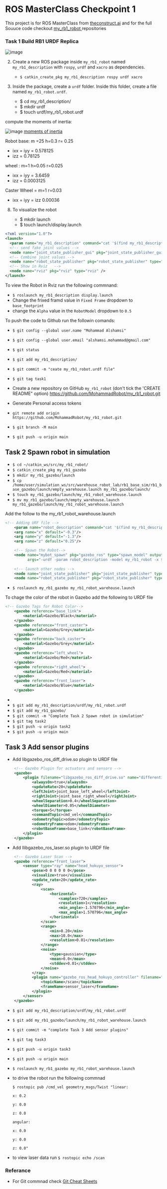 
# ROS MasterClass Checkpoint 1

This project is for ROS MasterClass from [theconstruct.ai](theconstruct.ai) and for the full Souuce code checkout [my_rb1_robot ](https://github.com/MohammadRobot/my_rb1_robot) repositories

### Task 1   Build RB1 URDF Replica 

![image](/docs/images/rb1.png)



2. Create a new ROS package inside `my_rb1_robot` named `my_rb1_description` with `rospy`, `urdf` and `xacro` as dependencies.


    - `$ catkin_create_pkg my_rb1_description rospy urdf xacro`

3. Inside the package, create a `urdf` folder. Inside this folder, create a file named `my_rb1_robot.urdf`.

    - $ cd my_rb1_description/
    - $ mkdir urdf
    - $ touch urdf/my_rb1_robot.urdf


compute the moments of inertia: 


![image](/docs/images/momentsofinertia.png)
[moments of inertia](https://en.wikipedia.org/wiki/List_of_moments_of_inertia)

Robot base: m =25 h=0.3 r= 0.25
* ixx =  iyy = 0.578125
* izz = 0.78125

wheel : m=1 h=0.05 r=0.025
* ixx = iyy = 3.6459
* izz = 0.0003125

Caster Wheel = m=1 r=0.03
* ixx = iyy = izz 0.00036



8. To visualize the robot

    - $ mkdir launch
    - $ touch launch/display.launch

```xml
<?xml version="1.0"?>
<launch>
  <param name="my_rb1_description" command="cat '$(find my_rb1_description)/urdf/my_rb1_robot.urdf'"/>
  <!-- send fake joint values -->
  <node name="joint_state_publisher_gui" pkg="joint_state_publisher_gui" type="joint_state_publisher_gui" />
  <!-- Combine joint values -->
  <node name="robot_state_publisher" pkg="robot_state_publisher" type="robot_state_publisher"/>
  <!-- Show in Rviz   -->
  <node name="rviz" pkg="rviz" type="rviz" />
</launch>
```
To view the Robot in Rviz run the following commnand:
- `$ roslaunch my_rb1_description display.launch`
-  Change the frixed framd value in `Fixed Frame` dropdown to `base_footprint`
-  change the `Alpha` value in the `RobotModel` dropdown to `0.5`


To push the code to Github run the followin comands:
- `$ git config --global user.name "Mohammad Alshamsi"`

- `$ git config --global user.email "alshamsi.mohammad@gmail.com"`

- `$ git status`

- `$ git add my_rb1_description/`

- `$ git commit -m "ceate my_rb1_robot.urdf file"`

- `$ git tag task1`


- Create a new repository on GitHub `my_rb1_robot` (don't tick the 'CREATE README" option) https://github.com/MohammadRobot/my_rb1_robot.git

- Generate Personal access tokens

- `git remote add origin https://github.com/MohammadRobot/my_rb1_robot.git`

- `$ git branch -M main`
- `$ git push -u origin main `


## Task 2   Spawn robot in simulation

* `$ cd ~/catkin_ws/src/my_rb1_robot/`
* `$ catkin_create_pkg my_rb1_gazebo `
* `$ mkdir my_rb1_gazebo/launch`
* `$ cp /home/user/simulation_ws/src/warehouse_robot_lab/rb1_base_sim/rb1_base_gazebo/launch/empty_warehouse.launch my_rb1_gazebo/launch/`
* `$ touch my_rb1_gazebo/launch/my_rb1_robot_warehouse.launch`
* `$ mv my_rb1_gazebo/launch/empty_warehouse.launch my_rb1_gazebo/launch/my_rb1_robot_warehouse.launch` 

Add the follow to the my_rb1_robot_warehouse.launch

```xml
<!-- Adding URF file -->  
    <param name="robot_description" command="cat '$(find my_rb1_description)/urdf/my_rb1_robot.urdf'" />
    <arg name="x" default="-0.3"/>
    <arg name="y" default="-1.3"/>
    <arg name="z" default="0.25"/>

    <!-- Spawn the Robot-->
    <node name="mybot_spawn" pkg="gazebo_ros" type="spawn_model" output="screen"
          args="-urdf -param robot_description -model my_rb1_robot -x $(arg x) -y $(arg y) -z $(arg z)" />
          
    <!-- launch other nodes -->
    <node name="joint_state_publisher" pkg="joint_state_publisher" type="joint_state_publisher"/>
    <node name="robot_state_publisher" pkg="robot_state_publisher" type="robot_state_publisher"/>
```

* `$ roslaunch my_rb1_gazebo my_rb1_robot_warehouse.launch`

To chage the color of the robot in Gazebo add the following to URDF file 
```xml
<!-- Gazebo Tags for Robot Color-->
    <gazebo reference="base_link">
        <material>Gazebo/Black</material>
    </gazebo>
    <gazebo reference="front_caster">
        <material>Gazebo/Grey</material>
    </gazebo>
    <gazebo reference="back_caster">
        <material>Gazebo/Grey</material>
    </gazebo>
    <gazebo reference="left_wheel">
        <material>Gazebo/Red</material>
    </gazebo>
    <gazebo reference="right_wheel">
        <material>Gazebo/Red</material>
    </gazebo>
    <gazebo reference="front_laser">
        <material>Gazebo/Blue</material>
    </gazebo>
```
* 
* `$ git add my_rb1_description/urdf/my_rb1_robot.urdf`
* `$ git add my_rb1_gazebo/`
* `$ git commit -m "Complete Task 2 Spawn robot in simulation"`
* `$ git tag task2`
* `$ git push -u origin task2`
* `$ git push -u origin main`



## Task 3   Add sensor plugins

* Add libgazebo_ros_diff_drive.so plugin to URDF file 

```xml
    <!-- Gazebo Plugin for actuators and sensors -->
    <gazebo>
        <plugin filename="libgazebo_ros_diff_drive.so" name="differential_drive_controller">
            <alwaysOn>true</alwaysOn>
            <updateRate>20</updateRate>
            <leftJoint>joint_base_left_wheel</leftJoint>
            <rightJoint>joint_base_right_wheel</rightJoint>
            <wheelSeparation>0.4</wheelSeparation>
            <wheelDiameter>0.05</wheelDiameter>
            <torque>5</torque>
            <commandTopic>cmd_vel</commandTopic>
            <odometryTopic>odom</odometryTopic>
            <odometryFrame>odom</odometryFrame>
            <robotBaseFrame>base_link</robotBaseFrame>
        </plugin>
    </gazebo>
```
* Add llibgazebo_ros_laser.so plugin to URDF file 
```xml
    <!-- Gazebo Laser Scan -->
    <gazebo reference="front_laser">
        <sensor type="ray" name="head_hokuyo_sensor">
            <pose>0 0 0 0 0 0</pose>
            <visualize>true</visualize>
            <update_rate>20</update_rate>
            <ray>
                <scan>
                    <horizontal>
                        <samples>720</samples>
                        <resolution>1</resolution>
                        <min_angle>-1.570796</min_angle>
                        <max_angle>1.570796</max_angle>
                    </horizontal>
                </scan>
                <range>
                    <min>0.20</min>
                    <max>10.0</max>
                    <resolution>0.01</resolution>
                </range>
                <noise>
                    <type>gaussian</type>
                    <mean>0.0</mean>
                    <stddev>0.01</stddev>
                </noise>
            </ray>
            <plugin name="gazebo_ros_head_hokuyo_controller" filename="libgazebo_ros_laser.so">
                <topicName>/scan</topicName>
                <frameName>sensor_laser</frameName>
            </plugin>
        </sensor>
    </gazebo>
```
* `$ git add my_rb1_description/urdf/my_rb1_robot.urdf`
* `$ git add my_rb1_gazebo/launch/my_rb1_robot_warehouse.launch`
* `$ git commit -m "complete Task 3 Add sensor plugins"`
* `$ git tag task3`
* `$ git push -u origin task3`
* `$ git push -u origin main`

* `$ roslaunch my_rb1_gazebo my_rb1_robot_warehouse.launch`
* to drive the robot run the following commnad


    ```
    $ rostopic pub /cmd_vel geometry_msgs/Twist "linear:

    x: 0.2

    y: 0.0

    z: 0.0

    angular:

    x: 0.0

    y: 0.0

    z: 0.0"
    ```
* to view laser data run `$ rostopic echo /scan`

### Referance 

- For Git commnad check [Git Cheat Sheets](https://training.github.com/downloads/github-git-cheat-sheet/ )

